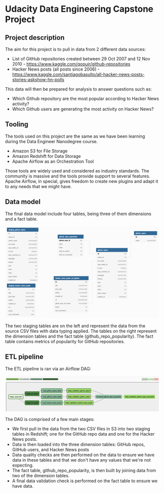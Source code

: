 # Udacity Data Engineering Capstone Project

## Project description

The aim for this project is to pull in data from 2 different data sources:

* List of GitHub repositories created between 29 Oct 2007 and 12 Nov 2010 - https://www.kaggle.com/qopuir/github-repositories
* Hacker News posts (all posts since 2006) - https://www.kaggle.com/santiagobasulto/all-hacker-news-posts-stories-askshow-hn-polls

This data will then be prepared for analysis to answer questions such as:

* Which Github repository are the most popular according to Hacker News activity?
* Which Github users are generating the most activity on Hacker News?

## Tooling

The tools used on this project are the same as we have been learning during the Data Engineer Nanodegree course.

* Amazon S3 for File Storage
* Amazon Redshift for Data Storage
* Apache Airflow as an Orchestration Tool

Those tools are widely used and considered as industry standards. The community is massive and the tools provide support to several features. Apache Airflow, in special, gives freedom to create new plugins and adapt it to any needs that we might have. 

## Data model
The final data model include four tables, being three of them dimensions and a fact table.

[<img src="https://github.com/att9992/Data-Engineer-Project/blob/master/DataModel.PNG">](https://github.com)

The two staging tables are on the left and represent the data from the source CSV files with data typing applied. The tables on the right represent the dimension tables and the fact table (github_repo_popularity). The fact table contains metrics of popularity for GitHub repositories.

## ETL pipeline
The ETL pipeline is ran via an Airflow DAG:

[<img src="https://github.com/att9992/Data-Engineer-Project/blob/master/ETL.png">](https://github.com)


The DAG is comprised of a few main stages:

* We first pull in the data from the two CSV files in S3 into two staging tables in Redshift; one for the GitHub repo data and one for the Hacker News posts.
* Data is then loaded into the three dimension tables: GitHub repos, GitHub users, and Hacker News posts
* Data quality checks are then performed on the data to ensure we have data in these tables and that we don't have any values that we're not expecting.
* The fact table, github_repo_popularity, is then built by joining data from two of the dimension tables.
* A final data validation check is performed on the fact table to ensure we have data.


